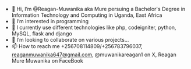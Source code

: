 - 👋 Hi, I’m @Reagan-Muwanika aka Mure persuing a Bachelor's Degree in Information Technology and Computing in Uganda, East Africa
- 👀 I’m interested in programming
- 🌱 I currently use different technologies like php, codeigniter, python, MySQL, flask and django
- 💞️ I’m looking to collaborate on various projects...
- 📫 How to reach me +256708114809/+256783796037, reaganmuwanika647@gmail.com, @muwanikareagan1 on X, Reagan Mure Muwanika on FaceBook

<!---
Reagan-Muwanika/Reagan-Muwanika is a ✨ special ✨ repository because its `README.md` (this file) appears on your GitHub profile.
You can click the Preview link to take a look at your changes.
--->
